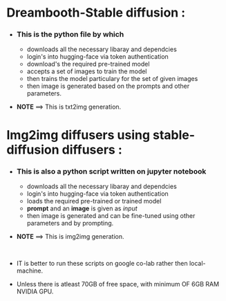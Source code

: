 # Dreambooth-Stable diffusion :

-   ### This is the python file by which        
      -    downloads all the necessary libaray and dependcies 
      -    login's into hugging-face via token authentication 
      -    download's the required pre-trained model
      -    accepts a set of images to train the model
      -    then trains the model particulary for the set of given images
      -    then image is generated based on the prompts and other parameters.
          
-  **NOTE** ==> This is txt2img generation.
     
 # Img2img diffusers using stable-diffusion diffusers :

-   ### This is also a python script written on jupyter notebook        
      -    downloads all the necessary libaray and dependcies 
      -    login's into hugging-face via token authentication 
      -    loads the required pre-trained or trained model
      -    **prompt** and an **image** is given as *input* 
      -    then image is generated and can be fine-tuned using other parameters and by prompting.
     
-  **NOTE** ==> This is img2img generation.       

<br>

-   IT is better to run these scripts on google co-lab rather then local-machine.

-   Unless there is atleast 70GB of free space, with minimum OF 6GB RAM NVIDIA GPU.
